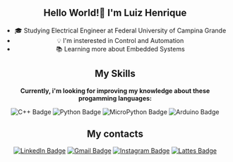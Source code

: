 <div align="center">

  ## Hello World!👋 I'm Luiz Henrique

                      
 
  
  - 🎓 Studying Electrical Engineer at Federal University of Campina Grande
  - 💡  I'm insterested in Control and Automation
  - 📚 Learning more about Embedded Systems
 
  <div align="center">
  
  ## My Skills
 
   
  
  **Currently, i'm looking for improving my knowledge about these progamming languages:**
  
  ![C++ Badge](https://img.shields.io/badge/C%2B%2B-00599C?style=for-the-badge&logo=c%2B%2B&logoColor=white)
  ![Python Badge](https://img.shields.io/badge/Python-3776AB?style=for-the-badge&logo=python&logoColor=white)
  ![MicroPython Badge](https://img.shields.io/badge/MicroPython-2B2B2B?style=for-the-badge&logo=micropython&logoColor=white)
  ![Arduino Badge](https://img.shields.io/badge/Arduino-00979D?style=for-the-badge&logo=arduino&logoColor=white)

  ## My contacts
  [![LinkedIn Badge](https://img.shields.io/badge/LinkedIn-0077B5?style=for-the-badge&logo=linkedin&logoColor=white)](https://www.linkedin.com/in/henricvt)
  [![Gmail Badge](https://img.shields.io/badge/Gmail-D14836?style=for-the-badge&logo=gmail&logoColor=white)](mailto:luiz.henrique.silva@ee.ufcg.edu.br)
  [![Instagram Badge](https://img.shields.io/badge/Instagram-E4405F?style=for-the-badge&logo=instagram&logoColor=white)](https://www.instagram.com/henricvt)
  [![Lattes Badge](https://img.shields.io/badge/Lattes-005CA9?style=for-the-badge)](http://lattes.cnpq.br/5512796417960666)
  
